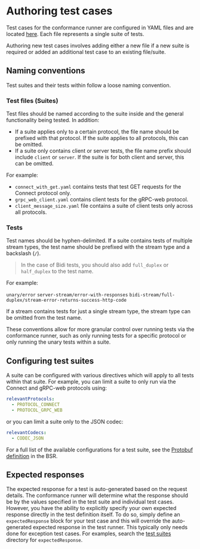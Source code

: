 # Authoring test cases

Test cases for the conformance runner are configured in YAML files and are located [here](testsuites). Each file 
represents a single suite of tests. 

Authoring new test cases involves adding either a new file if a new suite is required or added an additional test case to an 
existing file/suite. 

## Naming conventions

Test suites and their tests within follow a loose naming convention. 

### Test files (Suites)

Test files should be named according to the suite inside and the general functionality being tested. In addition:

* If a suite applies only to a certain protocol, the file name should be prefixed with that protocol. If the suite applies
  to all protocols, this can be omitted.
* If a suite only contains client or server tests, the file name prefix should include `client` or `server`. If the suite is
  for both client and server, this can be omitted.

For example:
* `connect_with_get.yaml` contains tests that test GET requests for the Connect protocol only.
* `grpc_web_client.yaml` contains client tests for the gRPC-web protocol. 
* `client_message_size.yaml` file contains a suite of client tests only across all protocols. 

### Tests

Test names should be hyphen-delimited. If a suite contains tests of multiple stream types, the test name should be 
prefixed with the stream type and a backslash (`/`).

 > In the case of Bidi tests, you should also add `full_duplex` or `half_duplex` to the test name. 

 For example:

`unary/error`
`server-stream/error-with-responses`
`bidi-stream/full-duplex/stream-error-returns-success-http-code`

If a stream contains tests for just a single stream type, the stream type can be omitted from the test name.

These conventions allow for more granular control over running tests via the conformance runner, such as only running tests
for a specific protocol or only running the unary tests within a suite.

## Configuring test suites

A suite can be configured with various directives which will apply to all tests within that suite. For example, you 
can limit a suite to only run via the Connect and gRPC-web protocols using:

```yaml
relevantProtocols:
  - PROTOCOL_CONNECT
  - PROTOCOL_GRPC_WEB
```

or you can limit a suite only to the JSON codec:

```yaml
relevantCodecs:
  - CODEC_JSON
```

For a full list of the available configurations for a test suite, see the [Protobuf definition](suite-proto) in the BSR.

## Expected responses

The expected response for a test is auto-generated based on the request details. The conformance runner will determine what the response 
should be by the values specified in the test suite and individual test cases. However, you have the ability to explicitly specify your 
own expected response directly in the test definition itself. To do so, simply define an `expectedResponse` block for your test case and this will
override the auto-generated expected response in the test runner. This typically only needs done for exception test cases. For examples,
search the [test suites](testsuites) directory for `expectedResponse`.

[testsuites]: https://github.com/connectrpc/conformance/tree/main/internal/app/connectconformance/testsuites/data
[suite-proto]: https://buf.build/connectrpc/conformance/file/main:connectrpc/conformance/v1/suite.proto
